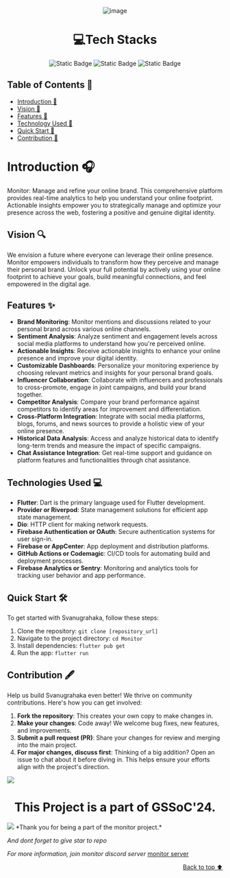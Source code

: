 <div align="center">
<img src="https://raw.githubusercontent.com/Pratikdate/Monitor/main/assets/monitor-logo-zip-file/png/ReadMe.png" alt="image"  border="0" />


# 💻Tech Stacks
![Static Badge](https://img.shields.io/badge/Flutter-blue)
![Static Badge](https://img.shields.io/badge/Dart-b)
![Static Badge](https://img.shields.io/badge/FireBase-yellow)

</div>

## Table of Contents 📒

- [Introduction 👋](#introduction)
- [Vision 👋](#vision)
- [Features 🌟](#features)
- [Technology Used 📡](#tech)
- [Quick Start 🚀](#quickstart)
- [Contribution 📡](#contributing)

# Introduction <a name="introduction"></a> 🎧

Monitor: Manage and refine your online brand.  This comprehensive platform provides real-time analytics to help you understand your online footprint. Actionable insights empower you to strategically manage and optimize your presence across the web, fostering a positive and genuine digital identity.

## Vision <a name="vision"></a> 🔍

We envision a future where everyone can leverage their online presence. Monitor empowers individuals to transform how they perceive and manage their personal brand.  Unlock your full potential by actively using your online footprint to achieve your goals, build meaningful connections, and feel empowered in the digital age.

## Features <a name="features"></a> ✨

- **Brand Monitoring**: Monitor mentions and discussions related to your personal brand across various online channels.
- **Sentiment Analysis**: Analyze sentiment and engagement levels across social media platforms to understand how you're perceived online.
- **Actionable Insights**: Receive actionable insights to enhance your online presence and improve your digital identity.
- **Customizable Dashboards**: Personalize your monitoring experience by choosing relevant metrics and insights for your personal brand goals.
- **Influencer Collaboration**: Collaborate with influencers and professionals to cross-promote, engage in joint campaigns, and build your brand together.
- **Competitor Analysis**: Compare your brand performance against competitors to identify areas for improvement and differentiation.
- **Cross-Platform Integration**: Integrate with social media platforms, blogs, forums, and news sources to provide a holistic view of your online presence.
- **Historical Data Analysis**: Access and analyze historical data to identify long-term trends and measure the impact of specific campaigns.
- **Chat Assistance Integration**: Get real-time support and guidance on platform features and functionalities through chat assistance.

## Technologies Used <a name="tech"></a> 💻

- **Flutter**: Dart is the primary language used for Flutter development.
- **Provider or Riverpod**: State management solutions for efficient app state management.
- **Dio**: HTTP client for making network requests.
- **Firebase Authentication or OAuth**: Secure authentication systems for user sign-in.
- **Firebase or AppCenter**: App deployment and distribution platforms.
- **GitHub Actions or Codemagic**: CI/CD tools for automating build and deployment processes.
- **Firebase Analytics or Sentry**: Monitoring and analytics tools for tracking user behavior and app performance.

## Quick Start <a name="quickstart"></a> 🛠️

To get started with Svanugrahaka, follow these steps:

1. Clone the repository: `git clone [repository_url]`
2. Navigate to the project directory: `cd Monitor`
3. Install dependencies: `flutter pub get`
4. Run the app: `flutter run`

## Contribution <a name="contributing"></a> 🖋️

Help us build Svanugrahaka even better! We thrive on community contributions. Here's how you can get involved:

1) **Fork the repository**: This creates your own copy to make changes in.
2) **Make your changes**: Code away! We welcome bug fixes, new features, and improvements.
3) **Submit a pull request (PR)**: Share your changes for review and merging into the main project.
4) **For major changes, discuss first**: Thinking of a big addition? Open an issue to chat about it before diving in. This helps ensure your efforts align with the project's direction.


<a href="https://github.com/Pratikdate/Monitor/graphs/contributors">
  <img src="https://contrib.rocks/image?repo=Pratikdate/Monitor" />
</a>

# <center>This Project is a part of GSSoC'24.</center>

<img src="https://imgur.com/wuiJXqr.png"/>
*Thank you for being a part of the monitor project.*

*And dont forget to give star to repo*

*For more information, join monitor discord server* [monitor server](https://discord.gg/JK4qnXSZ)

<p align="right"><a href="#top">Back to top ⬆</a></p>




